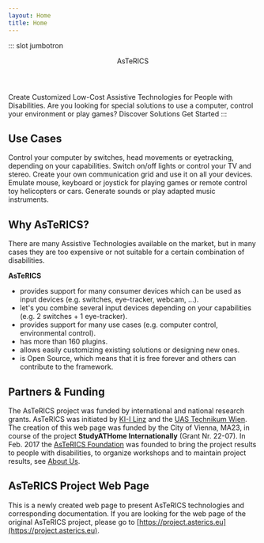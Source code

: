```yaml
---
layout: Home
title: Home
---
```


::: slot jumbotron

<Header>AsTeRICS</Header>
<Subtitle>Create Customized Low-Cost Assistive Technologies for People with Disabilities.</Subtitle>

<ActionGroup>
<Label>Are you looking for special solutions to use a computer, control your environment or play games?</Label>
<Actions>
  <Action path="/solutions/">Discover Solutions</Action>
  <Action path="/get-started/" dark>Get Started</Action>
</Actions>
</ActionGroup>
:::

## Use Cases

<!-- <UseCases> -->

<UseCase
  title="Accessible Computer Control"
  media="/assets/img/harry-shutterstock_213119035.jpg">Control your computer by switches, head movements or eyetracking, depending on your capabilities.</UseCase>
<UseCase
  title="Accessible Environment Control"
  media="/assets/img/smart-home-shutterstock_304964420.jpg">Switch on/off lights or control your TV and stereo.</UseCase>
<UseCase
  title="Alternative and Augmentative Communication"
  media="/assets/img/AsTeRICS-Ergo_Grid_en-1-768x592.jpg">Create your own communication grid and use it on all your devices.</UseCase>
<UseCase
  title="Accessible Gaming &amp; Toys"
  media="https://www.youtube.com/watch?v=JwL_zS3fpnU">Emulate mouse, keyboard or joystick for playing games or remote control toy helicopters or cars.</UseCase>
<UseCase
  title="Accessible Music"
  media="https://www.youtube.com/watch?v=3_8TifCj0aU">Generate sounds or play adapted music instruments.</UseCase>

<!-- </UseCases> -->

## Why AsTeRICS?

There are many Assistive Technologies available on the market, but in many cases they are too expensive or not suitable for a certain combination of disabilities.

**AsTeRICS**

- provides support for many consumer devices which can be used as input devices (e.g. switches, eye-tracker, webcam, ...).
- let's you combine several input devices depending on your capabilities (e.g. 2 switches + 1 eye-tracker).
- provides support for many use cases (e.g. computer control, environmental control).
- has more than 160 plugins.
- allows easily customizing existing solutions or designing new ones.
- is Open Source, which means that it is free forever and others can contribute to the framework.

## Partners & Funding

The AsTeRICS project was funded by international and national research grants. AsTeRICS was initiated by [KI-I Linz](https://www.ki-i.at) and the [UAS Technikum Wien](https://www.technikum-wien.at/). The creation of this web page was funded by the City of Vienna, MA23, in course of the project **StudyATHome Internationally** (Grant Nr. 22-07). In Feb. 2017 the [AsTeRICS Foundation](https://www.asterics-foundation.org) was founded to bring the project results to people with disabilities, to organize workshops and to maintain project results, see [About Us](/get-involved/About-us.md).

<Funding>
  <Partner
    media="https://asterics.github.io/asterics-docs/img/ma23_logo.jpg"
    alt="MA23, City of Vienna - Logo"
    href="#partners-funding"
  />
  <Partner
    media="https://asterics.github.io/asterics-docs/img/torades_logo_mini-300x120.png"
    alt="ToRaDes - Project Logo"
    href="#partners-funding"
  />
  <Partner
    media="https://upload.wikimedia.org/wikipedia/commons/9/9a/FH_Technikum_Wien_logo.svg"
    alt="UAS Technikum Wien - Logo"
    href="#partners-funding"
  />
  <Partner
    media="https://ki-i.at/fileadmin/template/img/ki-i_logo.png"
    alt="KI-I"
    href="#partners-funding"
  />
  <Partner
    media="https://embsys.technikum-wien.at/projects/studyathome-intl/studyAThome_noir.svg"
    alt="StudyATHome Internationally - Project Logo"
    href="#partners-funding"
  />
  <Partner
    media="https://www.youtube.com/watch?v=RFvNLP8li10"
    alt="StudyATHome Internationally - Project Logo"
    href="#partners-funding"
  />
</Funding>

## AsTeRICS Project Web Page

This is a newly created web page to present AsTeRICS technologies and corresponding documentation. If you are looking for the web page of the original AsTeRICS project, please go to [https://project.asterics.eu](https://project.asterics.eu).
